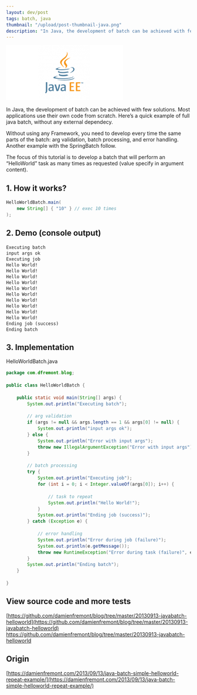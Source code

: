 ```yaml
---
layout: dev/post
tags: batch, java
thumbnail: "/upload/post-thumbnail-java.png"
description: "In Java, the development of batch can be achieved with few solutions. Most applications use their own code from scratch..."
---
```


 
![alt text](/upload/post-thumbnail-java.png)
 
In Java, the development of batch can be achieved with few solutions. Most applications use their own code from scratch. Here’s a quick example of full java batch, without any external dependecy.
 

 
Without using any Framework, you need to develop every time the same parts of the batch: arg validation, batch processing, and error handling. Another example with the SpringBatch follow.
 
The focus of this tutorial is to develop a batch that will perform an “HelloWorld” task as many times as requested (value specify in argument content).
 
## 1. How it works?
 
```java
HelloWorldBatch.main(
    new String[] { "10" } // exec 10 times
);
```
 
## 2. Demo (console output)
 
```
Executing batch
input args ok
Executing job
Hello World!
Hello World!
Hello World!
Hello World!
Hello World!
Hello World!
Hello World!
Hello World!
Hello World!
Hello World!
Ending job (success)
Ending batch
```
 
## 3. Implementation
 
HelloWorldBatch.java
 
```java
package com.dfremont.blog;
 
public class HelloWorldBatch {
 
    public static void main(String[] args) {
        System.out.println("Executing batch");
 
        // arg validation
        if (args != null && args.length == 1 && args[0] != null) {
            System.out.println("input args ok");
        } else {
            System.out.println("Error with input args");
            throw new IllegalArgumentException("Error with input args");
        }
 
        // batch processing
        try {
            System.out.println("Executing job");
            for (int i = 0; i < Integer.valueOf(args[0]); i++) {
 
                // task to repeat
                System.out.println("Hello World!");
            }
            System.out.println("Ending job (success)");
        } catch (Exception e) {
 
            // error handling
            System.out.println("Error during job (failure)");
            System.out.println(e.getMessage());
            throw new RuntimeException("Error during task (failure)", e);
        }
        System.out.println("Ending batch");
    }
 
}
```
 
## View source code and more tests
 
[https://github.com/damienfremont/blog/tree/master/20130913-javabatch-helloworld](https://github.com/damienfremont/blog/tree/master/20130913-javabatch-helloworld)
https://github.com/damienfremont/blog/tree/master/20130913-javabatch-helloworld
 
 
## Origin
[https://damienfremont.com/2013/09/13/java-batch-simple-helloworld-repeat-example/](https://damienfremont.com/2013/09/13/java-batch-simple-helloworld-repeat-example/)
 
